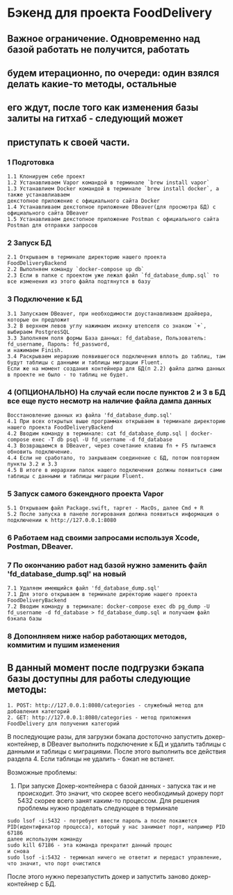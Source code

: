 # Бэкенд для проекта FoodDelivery

## Важное ограничение. Одновременно над базой работать не получится, работать
## будем итерационно, по очереди: один взялся делать какие-то методы, остальные 
## его ждут, после того как изменения базы залиты на гитхаб - следующий может 
## приступать к своей части.

### 1 Подготовка
    1.1 Клонируем себе проект
    1.2 Устанавливаем Vapor командой в терминале `brew install vapor`
    1.3 Устанавлием Docker командой в терминале `brew install docker`, а также устанавлиаваем
    декстопное приложение с официального сайта Docker
    1.4 Устанавливаем декстопное приложение DBeaver(для просмотра БД) с официального сайта DBeaver
    1.5 Устанавливаем декстопное приложение Postman с официального сайта Postman для отправки запросов
    
### 2 Запуск БД
    2.1 Открываем в терминале директорию нашего проекта FoodDeliveryBackend
    2.2 Выполняем команду `docker-compose up db`
    2.3 Если в папке с проектом уже лежал файл `fd_database_dump.sql` то все изменения из этого файла подтянутся в базу

### 3 Подключение к БД
    3.1 Запускаем DBeaver, при необходимости доустанавливаем драйвера, которые он предложит
    3.2 В верхнем левов углу нажимаем иконку штепселя со знаком `+`, выбираем PostgresSQL
    3.3 Заполняем поля формы База данных: fd_database, Пользователь: fd_username, Пароль: fd_password,
    и нажимаем Finish.
    3.4 Раскрываем иерархию появившегося подключения вплоть до таблиц, там будут таблицы с данными и таблицы миграции Fluent.
    Если же на момент создания контейнера для БД(п 2.2) файла дапма данных в проекте не было - то таблиц не будет.
    
### 4 (ОПЦИОНАЛЬНО) На случай если после пунктов 2 и 3 в БД все еще пусто несмотр на наличие файла дампа данных
    Восстановление данных из файла 'fd_database_dump.sql'
    4.1 При всех открытых выше программах открываем в терминале директорию нашего проекта FoodDeliveryBackend
    4.2 Вводим команду в терминале: cat fd_database_dump.sql | docker-compose exec -T db psql -U fd_username -d fd_database
    4.3 Возвращаемся в DBeaver, через сочетание клавиш fn + F5 пытаемся обновить подключение. 
    4.4 Если не сработало, то закрываем соединение с БД, потом повторяем пункты 3.2 и 3.3
    4.5 В итоге в иерархии папок нашего подключения должны появиться сами таблицы с данными и таблицы миграции Fluent.
    
### 5 Запуск самого бэкендного проекта Vapor
    5.1 Открываем файл Package.swift, таргет - MacOs, далее Сmd + R 
    5.2 После запуска в панеле логирования должна появиться информация о подключении к http://127.0.0.1:8080
    
### 6 Работаем над своими запросами используя Xcode, Postman, DBeaver.

### 7 По окончанию работ над базой нужно заменить файл 'fd_database_dump.sql' на новый
    7.1 Удаляем имеющийся файл 'fd_database_dump.sql'
    7.1 Для этого открываем в терминале директорию нашего проекта FoodDeliveryBackend
    7.2 Вводим команду в терминале: docker-compose exec db pg_dump -U fd_username -d fd_database > fd_database_dump.sql и получаем файл бэкапа базы
    
### 8 Допонлняем ниже набор работающих методов, коммитим и пушим изменения

## В данный момент после подгрузки бэкапа базы доступны для работы следующие методы:
    1. POST: http://127.0.0.1:8080/categories - служебный метод для добавления категорий
    2. GET: http://127.0.0.1:8080/categories - метод приложения FoodDelivery для получения категорий
    
В последующие разы, для загрузки бэкапа достоточно запустить докер-контейнер, в DBeaver выполнить подключение к БД
и удалить таблицы с данными и таблицы с миграциями. После этого выполнить все действия раздела 4.
Если таблицы не удалить - бэкап не встанет.
    
Возможные проблемы:
1. При запуске Докер-контейнера с базой данных - запуска так и не происходит. 
Это значит, что скорее всего необходимый докеру порт 5432 скорее всего занят каким-то процессом. 
Для решения проблемы нужно проделать следующее в терминале
```shell
sudo lsof -i:5432 - потребует ввести пароль а после покажется PID(идентификатор процесса), который у нас занимает порт, например PID 67186
далее используем команду
sudo kill 67186 - эта команда прекратит данный процес
и снова
sudo lsof -i:5432 - терминал ничего не ответит и передаст управление, что значит, что порт очистился
```
После этого нужно перезапустить докер и запустить заново докер-контейнер с БД.
    
